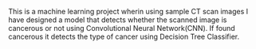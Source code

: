 This is a machine learning project wherin using sample CT scan images I have designed a model that detects whether the scanned image is cancerous or not using Convolutional Neural Network(CNN).
If found cancerous it detects the type of cancer using Decision Tree Classifier.
